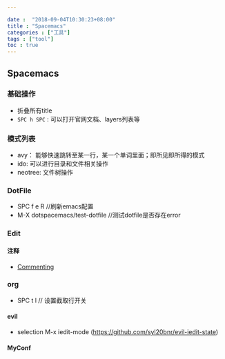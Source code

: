 ```yaml
---

date :  "2018-09-04T10:30:23+08:00" 
title : "Spacemacs" 
categories : ["工具"] 
tags : ["tool"] 
toc : true
---
```


## Spacemacs ##

### 基础操作 ###
- 折叠所有title
- `SPC h SPC` : 可以打开官网文档、layers列表等

### 模式列表 ###
- avy： 能够快速跳转至某一行，某一个单词里面；即所见即所得的模式
- ido: 可以进行目录和文件相关操作
- neotree: 文件树操作

### DotFile ###
-  SPC f e R   //刷新emacs配置
-  M-X dotspacemacs/test-dotfile  //测试dotfile是否存在error

### Edit ###

#### 注释 ####
- [Commenting](http://spacemacs.org/doc/DOCUMENTATION#commenting) 


### org ###
- SPC t l    // 设置截取行开关

#### evil ####
- selection M-x iedit-mode (https://github.com/syl20bnr/evil-iedit-state)



#### MyConf

```

```

